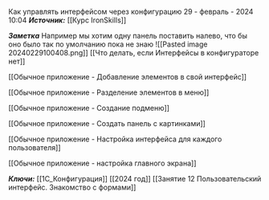 
Как управлять интерфейсом через конфигурацию
 29 - февраль - 2024  10:04 
***Источник:***  [[Курс IronSkills]] 

***Заметка*** 
Например мы хотим одну панель поставить налево, что бы оно было так по умолчанию
пока не знаю
![[Pasted image 20240229100408.png]]
[[Что делать, если  Интерфейсы в конфигураторе нет]]


[[Обычное приложение - Добавление элементов в свой интерфейс]]

[[Обычное приложение - Разделение элементов в меню]]

[[Обычное приложение - Создание подменю]]

[[Обычное приложение - Создать панель с картинками]]

[[Обычное приложение - Настройка интерфейса для каждого пользователя]]

[[Обычное приложение - настройка главного экрана]]



***Ключи:*** [[1С_Конфигурация]] [[2024 год]]  [[Занятие 12 Пользовательский интерфейс. Знакомство с формами]]
